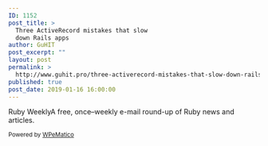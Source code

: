```yaml
---
ID: 1152
post_title: >
  Three ActiveRecord mistakes that slow
  down Rails apps
author: GuHIT
post_excerpt: ""
layout: post
permalink: >
  http://www.guhit.pro/three-activerecord-mistakes-that-slow-down-rails-apps/
published: true
post_date: 2019-01-16 16:00:00
---
```

Ruby WeeklyA free, once&ndash;weekly e-mail round-up of Ruby news and articles.<p class="wpematico_credit"><small>Powered by <a href="http://www.wpematico.com" target="_blank">WPeMatico</a></small></p>